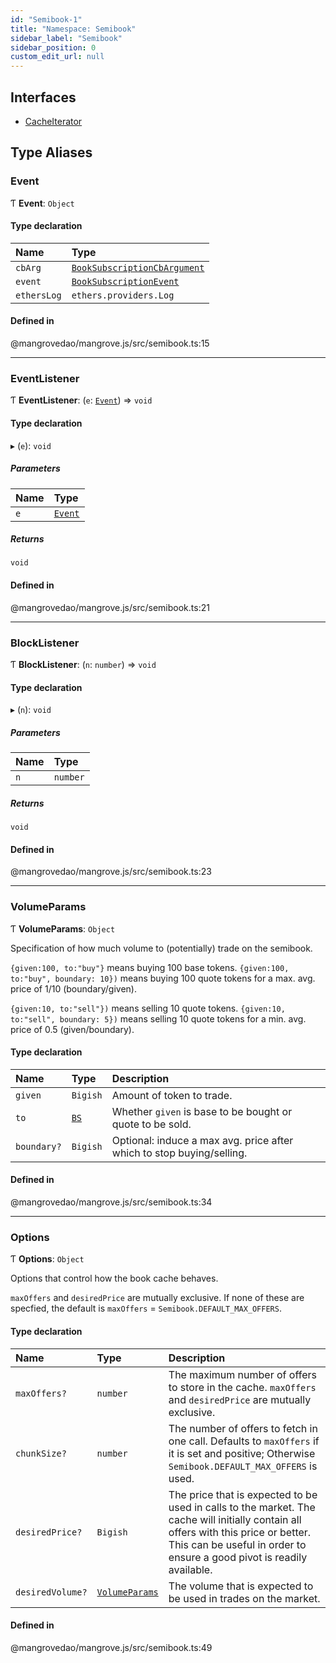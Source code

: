 ```yaml
---
id: "Semibook-1"
title: "Namespace: Semibook"
sidebar_label: "Semibook"
sidebar_position: 0
custom_edit_url: null
---
```


## Interfaces

- [CacheIterator](../interfaces/Semibook-1.CacheIterator.md)

## Type Aliases

### <a id="event" name="event"></a> Event

Ƭ **Event**: `Object`

#### Type declaration

| Name | Type |
| :------ | :------ |
| `cbArg` | [`BookSubscriptionCbArgument`](Market-1.md#booksubscriptioncbargument) |
| `event` | [`BookSubscriptionEvent`](Market-1.md#booksubscriptionevent) |
| `ethersLog` | `ethers.providers.Log` |

#### Defined in

@mangrovedao/mangrove.js/src/semibook.ts:15

___

### <a id="eventlistener" name="eventlistener"></a> EventListener

Ƭ **EventListener**: (`e`: [`Event`](Semibook-1.md#event)) => `void`

#### Type declaration

▸ (`e`): `void`

##### Parameters

| Name | Type |
| :------ | :------ |
| `e` | [`Event`](Semibook-1.md#event) |

##### Returns

`void`

#### Defined in

@mangrovedao/mangrove.js/src/semibook.ts:21

___

### <a id="blocklistener" name="blocklistener"></a> BlockListener

Ƭ **BlockListener**: (`n`: `number`) => `void`

#### Type declaration

▸ (`n`): `void`

##### Parameters

| Name | Type |
| :------ | :------ |
| `n` | `number` |

##### Returns

`void`

#### Defined in

@mangrovedao/mangrove.js/src/semibook.ts:23

___

### <a id="volumeparams" name="volumeparams"></a> VolumeParams

Ƭ **VolumeParams**: `Object`

Specification of how much volume to (potentially) trade on the semibook.

`{given:100, to:"buy"}` means buying 100 base tokens.
`{given:100, to:"buy", boundary: 10})` means buying 100 quote tokens for a max. avg. price of 1/10 (boundary/given).

`{given:10, to:"sell"})` means selling 10 quote tokens.
`{given:10, to:"sell", boundary: 5})` means selling 10 quote tokens for a min. avg. price of 0.5 (given/boundary).

#### Type declaration

| Name | Type | Description |
| :------ | :------ | :------ |
| `given` | `Bigish` | Amount of token to trade. |
| `to` | [`BS`](Market-1.md#bs) | Whether `given` is base to be bought or quote to be sold. |
| `boundary?` | `Bigish` | Optional: induce a max avg. price after which to stop buying/selling. |

#### Defined in

@mangrovedao/mangrove.js/src/semibook.ts:34

___

### <a id="options" name="options"></a> Options

Ƭ **Options**: `Object`

Options that control how the book cache behaves.

`maxOffers` and `desiredPrice` are mutually exclusive.
If none of these are specfied, the default is `maxOffers` = `Semibook.DEFAULT_MAX_OFFERS`.

#### Type declaration

| Name | Type | Description |
| :------ | :------ | :------ |
| `maxOffers?` | `number` | The maximum number of offers to store in the cache.  `maxOffers` and `desiredPrice` are mutually exclusive. |
| `chunkSize?` | `number` | The number of offers to fetch in one call.  Defaults to `maxOffers` if it is set and positive; Otherwise `Semibook.DEFAULT_MAX_OFFERS` is used. |
| `desiredPrice?` | `Bigish` | The price that is expected to be used in calls to the market. The cache will initially contain all offers with this price or better. This can be useful in order to ensure a good pivot is readily available. |
| `desiredVolume?` | [`VolumeParams`](Semibook-1.md#volumeparams) | The volume that is expected to be used in trades on the market. |

#### Defined in

@mangrovedao/mangrove.js/src/semibook.ts:49
